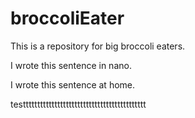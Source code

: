 # broccoliEater

This is a repository for big broccoli eaters.

I wrote this sentence in nano.

I wrote this sentence at home.

testtttttttttttttttttttttttttttttttttttttttttt
